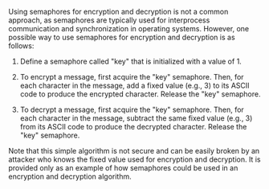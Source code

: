 Using semaphores for encryption and decryption is not a common approach, as semaphores are typically used for interprocess communication and synchronization in operating systems. However, one possible way to use semaphores for encryption and decryption is as follows:

1. Define a semaphore called "key" that is initialized with a value of 1.

2. To encrypt a message, first acquire the "key" semaphore. Then, for each character in the message, add a fixed value (e.g., 3) to its ASCII code to produce the encrypted character. Release the "key" semaphore.

3. To decrypt a message, first acquire the "key" semaphore. Then, for each character in the message, subtract the same fixed value (e.g., 3) from its ASCII code to produce the decrypted character. Release the "key" semaphore.

Note that this simple algorithm is not secure and can be easily broken by an attacker who knows the fixed value used for encryption and decryption. It is provided only as an example of how semaphores could be used in an encryption and decryption algorithm.
